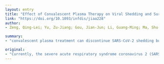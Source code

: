 ```yaml
---
layout: entry
title: "Effect of Convalescent Plasma Therapy on Viral Shedding and Survival in COVID-19 Patients"
link: "https://doi.org/10.1093/infdis/jiaa228"
author:
- Zeng, Qing-Lei; Yu, Zu-Jiang; Gou, Jian-Jun; Li, Guang-Ming; Ma, Shu-Huan; Zhang, Guo-Fan; Xu, Jiang-Hai; Lin, Wan-Bao; Cui, Guang-Lin; Zhang, Min-Min; Li, Cheng; Wang, Ze-Shuai; Zhang, Zhi-Hao; Liu, Zhang-Suo

summary:
- "convalescent plasma treatment can discontinue SARS-CoV-2 shedding but cannot reduce mortality in critically end-stage COVID-19 patients. Currently, no effective therapy has been documented for the disease 2019. No effective treatment has been reported in almost all countries globally. The role of convalescence plasma therapy is unknown. Convalescent Plasma therapy can stop shedding, but can not reduce mortality. Treatment should be initiated earlier, and treatment should be started earlier."

original:
- "Currently, the severe acute respiratory syndrome coronavirus 2 (SARS-CoV-2) disease 2019 (COVID-19) has been reported in almost all countries globally, and no effective therapy has been documented for COVID-19 and the role of convalescent plasma therapy is unknown. In current study, 6 COVID-19 subjects with respiratory failure received convalescent plasma at a median of 21.5 days after first detection of viral shedding, all tested negative for SARS-CoV-2 RNA by 3 days after infusion, and 5 died eventually. In conclusion, convalescent plasma treatment can discontinue SARS-CoV-2 shedding but cannot reduce mortality in critically end-stage COVID-19 patients, and treatment should be initiated earlier."
---
```


